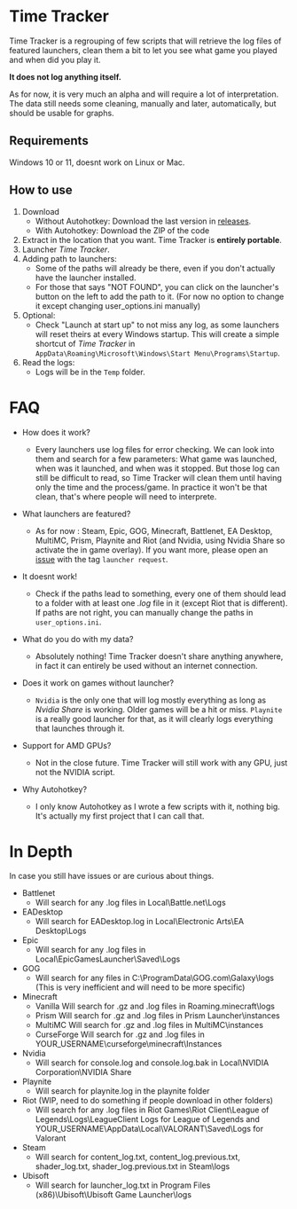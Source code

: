 # Time Tracker

Time Tracker is a regrouping of few scripts that will retrieve the log files of featured launchers, clean them a bit to let you see what game you played and when did you play it.

**It does not log anything itself.**

As for now, it is very much an alpha and will require a lot of interpretation.
The data still needs some cleaning, manually and later, automatically, but should be usable for graphs.


## Requirements

Windows 10 or 11, doesnt work on Linux or Mac.


## How to use

1) Download
    - Without Autohotkey: Download the last version in [releases](https://github.com/Aonne/Time-Tracker/releases/).
    - With Autohotkey: Download the ZIP of the code
2) Extract in the location that you want. Time Tracker is **entirely portable**.
3) Launcher *Time Tracker*.
4) Adding path to launchers:
    - Some of the paths will already be there, even if you don't actually have the launcher installed.
    - For those that says "NOT FOUND", you can click on the launcher's button on the left to add the path to it. (For now no option to change it except changing user_options.ini manually)
5) Optional:
    - Check "Launch at start up" to not miss any log, as some launchers will reset theirs at every Windows startup. This will create a simple shortcut of *Time Tracker* in ```AppData\Roaming\Microsoft\Windows\Start Menu\Programs\Startup```.
6) Read the logs:
    - Logs will be in the ```Temp``` folder.


# FAQ

* How does it work?
  * Every launchers use log files for error checking. We can look into them and search for a few parameters: What game was launched, when was it launched, and when was it stopped. But those log can still be difficult to read, so Time Tracker will clean them until having only the time and the process/game. In practice it won't be that clean, that's where people will need to interprete.

* What launchers are featured?
  * As for now : Steam, Epic, GOG, Minecraft, Battlenet, EA Desktop, MultiMC, Prism, Playnite and Riot (and Nvidia, using Nvidia Share so activate the in game overlay). If you want more, please open an [issue](https://github.com/Aonne/Time-Tracker/issues/new) with the tag ```launcher request```.

* It doesnt work!
  * Check if the paths lead to something, every one of them should lead to a folder with at least one *.log* file in it (except Riot that is different). If paths are not right, you can manually change the paths in ````user_options.ini````.

* What do you do with my data?
  * Absolutely nothing! Time Tracker doesn't share anything anywhere, in fact it can entirely be used without an internet connection.

* Does it work on games without launcher?
  * ```Nvidia``` is the only one that will log mostly everything as long as *Nvidia Share* is working. Older games will be a hit or miss. ```Playnite``` is a really good launcher for that, as it will clearly logs everything that launches through it.

* Support for AMD GPUs?
  * Not in the close future. Time Tracker will still work with any GPU, just not the NVIDIA script.

* Why Autohotkey?
  * I only know Autohotkey as I wrote a few scripts with it, nothing big. It's actually my first project that I can call that.


# In Depth

In case you still have issues or are curious about things.

* Battlenet
  *  Will search for any .log files in Local\Battle.net\Logs
* EADesktop
  *  Will search for EADesktop.log in Local\Electronic Arts\EA Desktop\Logs
* Epic
  *  Will search for any .log files in Local\EpicGamesLauncher\Saved\Logs
* GOG
  *  Will search for any files in C:\ProgramData\GOG.com\Galaxy\logs (This is very inefficient and will need to be more specific)
* Minecraft
  *  Vanilla
    Will search for .gz and .log files in Roaming\.minecraft\logs
  * Prism
    Will search for .gz and .log files in Prism Launcher\instances
  * MultiMC
    Will search for .gz and .log files in MultiMC\instances
  * CurseForge
    Will search for .gz and .log files in YOUR_USERNAME\curseforge\minecraft\Instances
* Nvidia
  *  Will search for console.log and console.log.bak in Local\NVIDIA Corporation\NVIDIA Share
* Playnite
  *  Will search for playnite.log in the playnite folder
* Riot (WIP, need to do something if people download in other folders)
  *  Will search for any .log files in Riot Games\Riot Client\League of Legends\Logs\LeagueClient Logs for League of Legends and YOUR_USERNAME\AppData\Local\VALORANT\Saved\Logs for Valorant
* Steam
  *  Will search for content_log.txt, content_log.previous.txt, shader_log.txt, shader_log.previous.txt in Steam\logs
* Ubisoft
  *  Will search for launcher_log.txt in Program Files (x86)\Ubisoft\Ubisoft Game Launcher\logs
